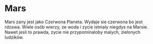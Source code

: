 # Mars

Mars zany jest jako Czerwona Planeta. Wydaje sie czerwona bo jest rdzawa. Wiele
osób wierzy, ze woda i zycie istnialy niegdys na Marsie. Nawet jesli to prawda,
zycie nie przypominaloby malych, zielonych ludzików.
